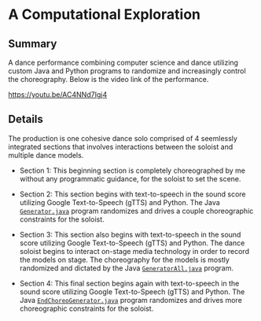 # A Computational Exploration

## Summary

A dance performance combining computer science and dance utilizing
custom Java and Python programs to randomize and increasingly control
the choreography. Below is the video link of the performance.

<https://youtu.be/AC4NNd7Igj4>

## Details

The production is one cohesive dance solo comprised of 4 seemlessly
integrated sections that involves interactions between the soloist and
multiple dance models.

- Section 1: This beginning section is completely choreographed by me
  without any programmatic guidance, for the soloist to set the scene.

- Section 2: This section begins with text-to-speech in the sound score
  utilizing Google Text-to-Speech (gTTS) and Python. The Java
  [`Generator.java`](./solo_choreo_gen/Generator.java) program
  randomizes and drives a couple choreographic constraints for the
  soloist.

- Section 3: This section also begins with text-to-speech in the sound
  score utilizing Google Text-to-Speech (gTTS) and Python. The dance
  soloist begins to interact on-stage media technology in order to
  record the models on stage. The choreography for the models is mostly
  randomized and dictated by the Java
  [`GeneratorAll.java`](./choreo_gen/GeneratorAll.java) program.

- Section 4: This final section begins again with text-to-speech in the
  sound score utilizing Google Text-to-Speech (gTTS) and Python. The
  Java
  [`EndChoreoGenerator.java`](./solo_choreo_gen/EndChoreoGenerator.java)
  program randomizes and drives more choreographic constraints for the
  soloist.
